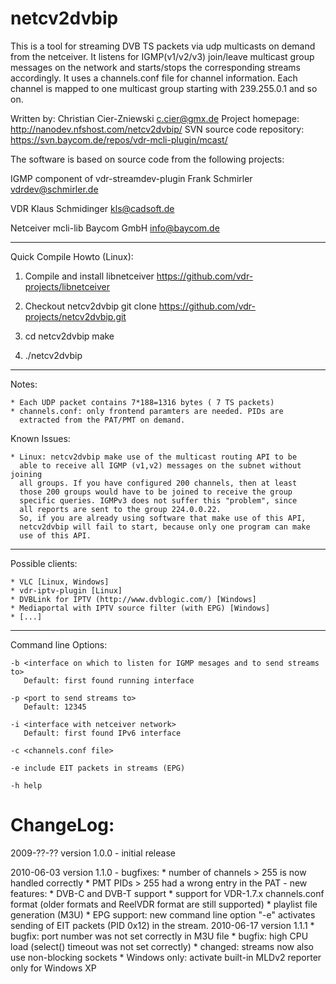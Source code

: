 netcv2dvbip
===========

This is a tool for streaming DVB TS packets via udp multicasts on demand from the netceiver.
It listens for IGMP(v1/v2/v3) join/leave multicast group messages on the network and starts/stops
the corresponding streams accordingly. It uses a channels.conf file for channel information.
Each channel is mapped to one multicast group starting with 239.255.0.1 and so on.

Written by:
Christian Cier-Zniewski <c.cier@gmx.de>
Project homepage: http://nanodev.nfshost.com/netcv2dvbip/
SVN source code repository: https://svn.baycom.de/repos/vdr-mcli-plugin/mcast/

The software is based on source code from the following projects:

IGMP component of vdr-streamdev-plugin
Frank Schmirler <vdrdev@schmirler.de>

VDR
Klaus Schmidinger <kls@cadsoft.de>

Netceiver mcli-lib
Baycom GmbH <info@baycom.de>

-----------------------------------------------------------

Quick Compile Howto (Linux):

1) Compile and install libnetceiver https://github.com/vdr-projects/libnetceiver

2) Checkout netcv2dvbip
   git clone https://github.com/vdr-projects/netcv2dvbip.git

3) cd netcv2dvbip
   make

5) ./netcv2dvbip

------------------------------------------------------------

Notes:

	* Each UDP packet contains 7*188=1316 bytes ( 7 TS packets)
	* channels.conf: only frontend paramters are needed. PIDs are
	  extracted from the PAT/PMT on demand.
<!--
	* Windows: MS Loopback Adapter Driver has to be installed if you only
	  want to stream local multicasts.
	  Configure a static unused IP for this adapter and add a route for
	  239.255.0.0/16 to this ip
	  eg.: route add 239.255.0.0 mask 255.255.0.0 10.11.12.13
	  where 10.11.12.13 is the static IP address of the loopback
	  adapter.
	  Linux: specify the option "-b lo" and make sure that the
	  multicast flag is set on the lo device.
	  If not, type: ifconfig lo multicast
	* Windows: netcv2dvb for Windows is compiled using Visual C++ 2008 Express Edition
	  Therefore it needs the Microsoft Visual C++ 2008 Runtime Redistributable to be installed.
-->

Known Issues:

	* Linux: netcv2dvbip make use of the multicast routing API to be
	  able to receive all IGMP (v1,v2) messages on the subnet without joining
	  all groups. If you have configured 200 channels, then at least
	  those 200 groups would have to be joined to receive the group
	  specific queries. IGMPv3 does not suffer this "problem", since
	  all reports are sent to the group 224.0.0.22.
	  So, if you are already using software that make use of this API,
	  netcv2dvbip will fail to start, because only one program can make
	  use of this API.
<!--
	* Windows XP does not support MLDv2 messages, so the built-in MLD-Reporter of
	  libmcli is used in the Windows version of netcv2dvbip.
	  Windows Vista and Windows 7 already support MLDv2.
	* IMPORTANT note for VLAN users: Windows does not support VLANs as Linux does.
	  So, if you already using a VLAN-enabled network for the Netceiver and Reel-Netclients
	  then you must use a LAN card which offers VLAN support in the drivers.
	  Eg.: most Intel-adapters support this ( I am using a EXPI9301CT)
-->

------------------------------------------------------------

Possible clients:

	* VLC [Linux, Windows]
	* vdr-iptv-plugin [Linux]
	* DVBLink for IPTV (http://www.dvblogic.com/) [Windows]
	* Mediaportal with IPTV source filter (with EPG) [Windows]
	* [...]

------------------------------------------------------------

Command line Options:

	-b <interface on which to listen for IGMP mesages and to send streams to>
	   Default: first found running interface

	-p <port to send streams to>
	   Default: 12345

	-i <interface with netceiver network>
	   Default: first found IPv6 interface

	-c <channels.conf file>

	-e include EIT packets in streams (EPG)

	-h help


ChangeLog:
==========
2009-??-?? version 1.0.0
           - initial release

2010-06-03 version 1.1.0
           - bugfixes:     * number of channels > 255 is now handled correctly
                           * PMT PIDs > 255 had a wrong entry in the PAT
           - new features: * DVB-C and DVB-T support
                           * support for VDR-1.7.x channels.conf format
                             (older formats and ReelVDR format are still supported)
                           * playlist file generation (M3U)
                           * EPG support: new command line option "-e" activates
                             sending of EIT packets (PID 0x12) in the stream.
2010-06-17 version 1.1.1   * bugfix: port number was not set correctly in M3U file
                           * bugfix: high CPU load (select() timeout was not
                                     set correctly)
                           * changed: streams now also use non-blocking sockets
                           * Windows only: activate built-in MLDv2 reporter only for
                                           Windows XP
